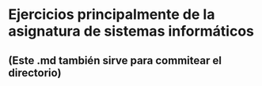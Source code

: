 # Ejercicios principalmente de la asignatura de sistemas informáticos
## (Este .md también sirve para commitear el directorio)